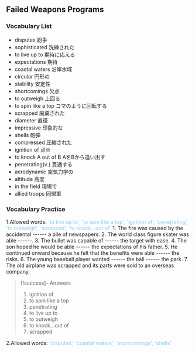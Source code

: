 ## Failed Weapons Programs

### Vocabulary List
- disputes
    紛争
- sophisticated
    洗練された
- to live up to
    期待に応える
- expectations
    期待
- coastal waters
    沿岸水域
- circular
    円形の
- stability
    安定性
- shortcomings
    欠点
- to outweigh
    上回る
- to spin like a top
    コマのように回転する
- scrapped
    廃棄された
- diameter
    直径
- impressive
    印象的な
- shells
    砲弾
- compressed
    圧縮された
- ignition of
    点火
- to knock A out of B
    AをBから追い出す
- penetrating(v.)
    貫通する
- aerodynamic
    空気力学の
- altitude
    高度
- in the field
    現場で
- allied troops
    同盟軍

### Vocabulary Practice
1.Allowed words: <span style="color: #87CEEB;"> 'to live up to', 'to spin like a top', 'ignition of', 'penetrating', 'to outweigh', 'scrapped', 'to knock...out of' </span>
    1. The fire was caused by the accidental ------ a pile of newspapers.
    2. The world class figure skater was able ------.
    3. The bullet was capable of ------ the target with ease.
    4. The son hoped he would be able ------ the expectations of his father.
    5. He continued onward because he felt that the benefits were able ------ the risks.
    6. The young baseball player wanted ------ the ball ------ the park.
    7. The old airplane was scrapped and its parts were sold to an overseas company.
> [!success]- Answers
> 1. ignition of
> 2. to spin like a top
> 3. penetrating
> 4. to live up to
> 5. to outweigh
> 6. to knock...out of
> 7. scrapped

2.Allowed words: <span style="color: #87CEEB;"> 'disputes', 'coastal waters', 'shortcomings', 'shells' </span>